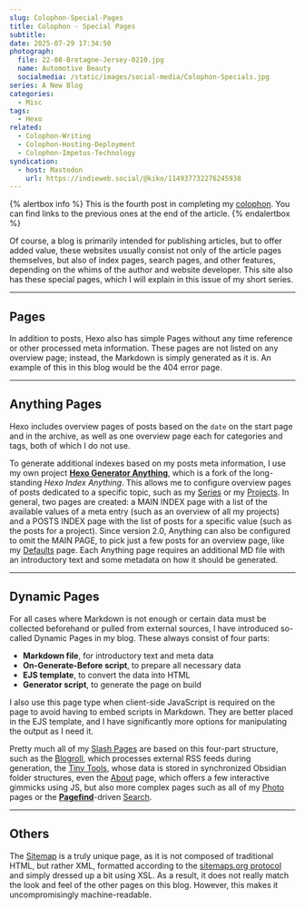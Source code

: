 ```yaml
---
slug: Colophon-Special-Pages
title: Colophon - Special Pages
subtitle:
date: 2025-07-29 17:34:50
photograph:
  file: 22-08-Bretagne-Jersey-0210.jpg
  name: Automotive Beauty
  socialmedia: /static/images/social-media/Colophon-Specials.jpg
series: A New Blog
categories:
  - Misc
tags:
  - Hexo
related:
  - Colophon-Writing
  - Colophon-Hosting-Deployment
  - Colophon-Impetus-Technology
syndication:
  - host: Mastodon
    url: https://indieweb.social/@kiko/114937732276245938
---
```


{% alertbox info %}
This is the fourth post in completing my [colophon](/Colophon). You can find links to the previous ones at the end of the article.
{% endalertbox %}

Of course, a blog is primarily intended for publishing articles, but to offer added value, these websites usually consist not only of the article pages themselves, but also of index pages, search pages, and other features, depending on the whims of the author and website developer. This site also has these special pages, which I will explain in this issue of my short series.

<!-- more -->

---

## Pages

In addition to posts, Hexo also has simple Pages without any time reference or other processed meta information. These pages are not listed on any overview page; instead, the Markdown is simply generated as it is. An example of this in this blog would be the 404 error page.

---

## Anything Pages

Hexo includes overview pages of posts based on the ``date`` on the start page and in the archive, as well as one overview page each for categories and tags, both of which I do not use.

To generate additional indexes based on my posts meta information, I use my own project [**Hexo Generator Anything**](/projects/hexo-generator-anything/), which is a fork of the long-standing *Hexo Index Anything*. This allows me to configure overview pages of posts dedicated to a specific topic, such as my [Series](/series/) or my [Projects](/projects/). In general, two pages are created: a MAIN INDEX page with a list of the available values of a meta entry (such as an overview of all my projects) and a POSTS INDEX page with the list of posts for a specific value (such as the posts for a project). Since version 2.0, Anything can also be configured to omit the MAIN PAGE, to pick just a few posts for an overview page, like my [Defaults](/defaults/) page. Each Anything page requires an additional MD file with an introductory text and some metadata on how it should be generated.

---

## Dynamic Pages

For all cases where Markdown is not enough or certain data must be collected beforehand or pulled from external sources, I have introduced so-called Dynamic Pages in my blog. These always consist of four parts:

- **Markdown file**, for introductory text and meta data
- **On-Generate-Before script**, to prepare all necessary data
- **EJS template**, to convert the data into HTML
- **Generator script**, to generate the page on build

I also use this page type when client-side JavaScript is required on the page to avoid having to embed scripts in Markdown. They are better placed in the EJS template, and I have significantly more options for manipulating the output as I need it.

Pretty much all of my [Slash Pages](/slashes/) are based on this four-part structure, such as the [Blogroll](/blogroll/), which processes external RSS feeds during generation, the [Tiny Tools](/tools/tiny-tools/), whose data is stored in synchronized Obsidian folder structures, even the [About](/about/) page, which offers a few interactive gimmicks using JS, but also more complex pages such as all of my [Photo](/photos/) pages or the [**Pagefind**](https://pagefind.app)-driven [Search](/search/).

---

## Others

The [Sitemap](/sitemap) is a truly unique page, as it is not composed of traditional HTML, but rather XML, formatted according to the [sitemaps.org protocol](https://www.sitemaps.org/protocol.html) and simply dressed up a bit using XSL. As a result, it does not really match the look and feel of the other pages on this blog. However, this makes it uncompromisingly machine-readable.
